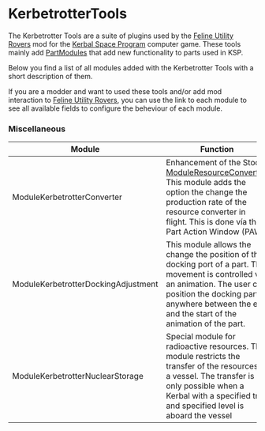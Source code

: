 # KerbetrotterTools

The Kerbetrotter Tools are a suite of plugins used by the [Feline Utility Rovers](https://github.com/Nils277/FelineUtilityRovers) mod for the [Kerbal Space Program](https://www.kerbalspaceprogram.com) computer game.
These tools mainly add [PartModules](https://wiki.kerbalspaceprogram.com/wiki/CFG_File_Documentation#MODULES) that add new functionality to parts used in KSP.

Below you find a list of all modules added with the Kerbetrotter Tools with a short description of them.

If you are a modder and want to used these tools and/or add mod interaction to [Feline Utility Rovers](https://github.com/Nils277/FelineUtilityRovers), you can use the link to each module to see all available fields to configure the beheviour of each module. 

### Miscellaneous

| Module | Function |
| ----------- | ----------- |
| ModuleKerbetrotterConverter | Enhancement of the Stock [ModuleResourceConverter](https://www.kerbalspaceprogram.com/api/class_module_resource_converter.html). This module adds the option the change the production rate of the resource converter in flight. This is done vía the Part Action Window (PAW).
| ModuleKerbetrotterDockingAdjustment | This module allows the change the position of the docking port of a part. The movement is controlled via an animation. The user can position the docking part anywhere between the end and the start of the animation of the part. |
| ModuleKerbetrotterNuclearStorage | Special module for radioactive resources. This module restricts the transfer of the resources in a vessel. The transfer is only possible when a Kerbal with a specified trait and specified level is aboard the vessel |
